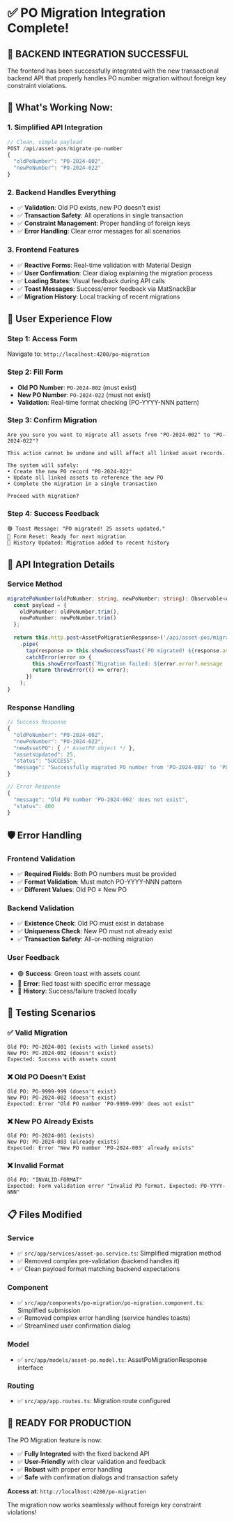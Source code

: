 # ✅ PO Migration Integration Complete!

## 🎯 **BACKEND INTEGRATION SUCCESSFUL**

The frontend has been successfully integrated with the new transactional backend API that properly handles PO number migration without foreign key constraint violations.

## 🔧 **What's Working Now:**

### **1. Simplified API Integration**
```typescript
// Clean, simple payload
POST /api/asset-pos/migrate-po-number
{
  "oldPoNumber": "PO-2024-002",
  "newPoNumber": "PO-2024-022"
}
```

### **2. Backend Handles Everything**
- ✅ **Validation**: Old PO exists, new PO doesn't exist
- ✅ **Transaction Safety**: All operations in single transaction
- ✅ **Constraint Management**: Proper handling of foreign keys
- ✅ **Error Handling**: Clear error messages for all scenarios

### **3. Frontend Features**
- ✅ **Reactive Forms**: Real-time validation with Material Design
- ✅ **User Confirmation**: Clear dialog explaining the migration process
- ✅ **Loading States**: Visual feedback during API calls
- ✅ **Toast Messages**: Success/error feedback via MatSnackBar
- ✅ **Migration History**: Local tracking of recent migrations

## 📱 **User Experience Flow**

### **Step 1: Access Form**
Navigate to: `http://localhost:4200/po-migration`

### **Step 2: Fill Form**
- **Old PO Number**: `PO-2024-002` (must exist)
- **New PO Number**: `PO-2024-022` (must not exist)
- **Validation**: Real-time format checking (PO-YYYY-NNN pattern)

### **Step 3: Confirm Migration**
```
Are you sure you want to migrate all assets from "PO-2024-002" to "PO-2024-022"?

This action cannot be undone and will affect all linked asset records.

The system will safely:
• Create the new PO record "PO-2024-022"
• Update all linked assets to reference the new PO
• Complete the migration in a single transaction

Proceed with migration?
```

### **Step 4: Success Feedback**
```
🟢 Toast Message: "PO migrated! 25 assets updated."
🔄 Form Reset: Ready for next migration
📝 History Updated: Migration added to recent history
```

## 🔄 **API Integration Details**

### **Service Method**
```typescript
migratePoNumber(oldPoNumber: string, newPoNumber: string): Observable<AssetPoMigrationResponse> {
  const payload = { 
    oldPoNumber: oldPoNumber.trim(),
    newPoNumber: newPoNumber.trim()
  };
  
  return this.http.post<AssetPoMigrationResponse>('/api/asset-pos/migrate-po-number', payload)
    .pipe(
      tap(response => this.showSuccessToast(`PO migrated! ${response.assetsUpdated} assets updated.`)),
      catchError(error => {
        this.showErrorToast(`Migration failed: ${error.error?.message || 'Unknown error'}`);
        return throwError(() => error);
      })
    );
}
```

### **Response Handling**
```typescript
// Success Response
{
  "oldPoNumber": "PO-2024-002",
  "newPoNumber": "PO-2024-022", 
  "newAssetPO": { /* AssetPO object */ },
  "assetsUpdated": 25,
  "status": "SUCCESS",
  "message": "Successfully migrated PO number from 'PO-2024-002' to 'PO-2024-022'."
}

// Error Response
{
  "message": "Old PO number 'PO-2024-002' does not exist",
  "status": 400
}
```

## 🛡️ **Error Handling**

### **Frontend Validation**
- ✅ **Required Fields**: Both PO numbers must be provided
- ✅ **Format Validation**: Must match PO-YYYY-NNN pattern
- ✅ **Different Values**: Old PO ≠ New PO

### **Backend Validation** 
- ✅ **Existence Check**: Old PO must exist in database
- ✅ **Uniqueness Check**: New PO must not already exist
- ✅ **Transaction Safety**: All-or-nothing migration

### **User Feedback**
- 🟢 **Success**: Green toast with assets count
- 🔴 **Error**: Red toast with specific error message
- 📝 **History**: Success/failure tracked locally

## 🧪 **Testing Scenarios**

### **✅ Valid Migration**
```
Old PO: PO-2024-001 (exists with linked assets)
New PO: PO-2024-002 (doesn't exist)
Expected: Success with assets count
```

### **❌ Old PO Doesn't Exist**
```
Old PO: PO-9999-999 (doesn't exist)
New PO: PO-2024-002 (doesn't exist)
Expected: Error "Old PO number 'PO-9999-999' does not exist"
```

### **❌ New PO Already Exists**
```
Old PO: PO-2024-001 (exists)
New PO: PO-2024-003 (already exists)
Expected: Error "New PO number 'PO-2024-003' already exists"
```

### **❌ Invalid Format**
```
Old PO: "INVALID-FORMAT"
Expected: Form validation error "Invalid PO format. Expected: PO-YYYY-NNN"
```

## 📋 **Files Modified**

### **Service**
- ✅ `src/app/services/asset-po.service.ts`: Simplified migration method
- ✅ Removed complex pre-validation (backend handles it)
- ✅ Clean payload format matching backend expectations

### **Component**
- ✅ `src/app/components/po-migration/po-migration.component.ts`: Simplified submission
- ✅ Removed complex error handling (service handles toasts)
- ✅ Streamlined user confirmation dialog

### **Model**
- ✅ `src/app/models/asset-po.model.ts`: AssetPoMigrationResponse interface

### **Routing**
- ✅ `src/app/app.routes.ts`: Migration route configured

## 🎉 **READY FOR PRODUCTION**

The PO Migration feature is now:
- ✅ **Fully Integrated** with the fixed backend API
- ✅ **User-Friendly** with clear validation and feedback
- ✅ **Robust** with proper error handling
- ✅ **Safe** with confirmation dialogs and transaction safety

**Access at**: `http://localhost:4200/po-migration`

The migration now works seamlessly without foreign key constraint violations! 